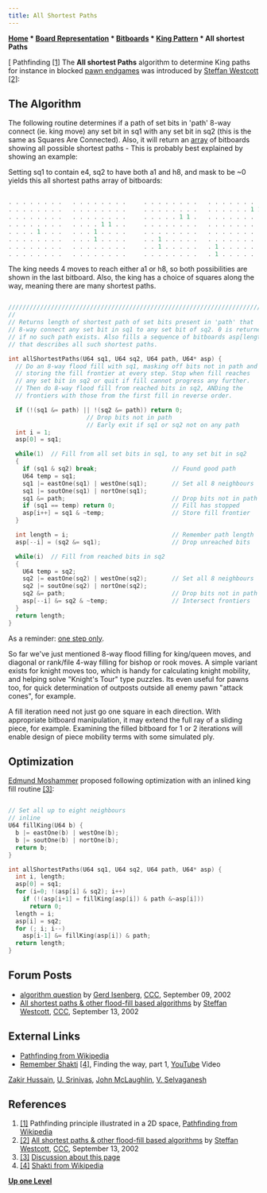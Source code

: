 ```yaml
---
title: All Shortest Paths
---
```

**[Home](Home "Home") * [Board Representation](Board_Representation "Board Representation") * [Bitboards](Bitboards "Bitboards") * [King Pattern](King_Pattern "King Pattern") * All shortest Paths**

\[ Pathfinding <a id="cite-note-1" href="#cite-ref-1">[1]</a>
The **All shortest Paths** algorithm to determine King paths for instance in blocked [pawn endgames](Pawn_Endgame "Pawn Endgame") was introduced by [Steffan Westcott](Steffan_Westcott "Steffan Westcott") <a id="cite-note-2" href="#cite-ref-2">[2]</a>:

## The Algorithm

The following routine determines if a path of set bits in 'path' 8-way connect (ie. king move) any set bit in sq1 with any set bit in sq2 (this is the same as Squares Are Connected). Also, it will return an [array](Array "Array") of bitboards showing all possible shortest paths - This is probably best explained by showing an example:

Setting sq1 to contain e4, sq2 to have both a1 and h8, and mask to be ~0 yields this all shortest paths array of bitboards:

```C++

. . . . . . . .   . . . . . . . .     . . . . . . . .   . . . . . . . .   . . . . . . . 1
. . . . . . . .   . . . . . . . .     . . . . . . . .   . . . . . . 1 1   . . . . . . . .
. . . . . . . .   . . . . . . . .     . . . . . 1 1 .   . . . . . . . .   . . . . . . . .
. . . . . . . .   . . . . 1 1 . .     . . . . . . . .   . . . . . . . .   . . . . . . . .
. . . . 1 . . .   . . . 1 . . . .     . . . . . . . .   . . . . . . . .   . . . . . . . .
. . . . . . . .   . . . 1 . . . .     . . 1 . . . . .   . . . . . . . .   . . . . . . . .
. . . . . . . .   . . . . . . . .     . . 1 . . . . .   . 1 . . . . . .   . . . . . . . .
. . . . . . . .   . . . . . . . .     . . . . . . . .   . 1 . . . . . .   1 . . . . . . .

```

The king needs 4 moves to reach either a1 or h8, so both possibilities are shown in the last bitboard. Also, the king has a choice of squares along the way, meaning there are many shortest paths.

```C++

/////////////////////////////////////////////////////////////////////////
//
// Returns length of shortest path of set bits present in 'path' that
// 8-way connect any set bit in sq1 to any set bit of sq2. 0 is returned
// if no such path exists. Also fills a sequence of bitboards asp[length]
// that describes all such shortest paths.

int allShortestPaths(U64 sq1, U64 sq2, U64 path, U64* asp) {
  // Do an 8-way flood fill with sq1, masking off bits not in path and
  // storing the fill frontier at every step. Stop when fill reaches
  // any set bit in sq2 or quit if fill cannot progress any further.
  // Then do 8-way flood fill from reached bits in sq2, ANDing the
  // frontiers with those from the first fill in reverse order.

  if (!(sq1 &= path) || !(sq2 &= path)) return 0;
                      // Drop bits not in path
                      // Early exit if sq1 or sq2 not on any path
  int i = 1;
  asp[0] = sq1;

  while(1)  // Fill from all set bits in sq1, to any set bit in sq2
  {
    if (sq1 & sq2) break;                     // Found good path
    U64 temp = sq1;
    sq1 |= eastOne(sq1) | westOne(sq1);       // Set all 8 neighbours
    sq1 |= soutOne(sq1) | nortOne(sq1);
    sq1 &= path;                              // Drop bits not in path
    if (sq1 == temp) return 0;                // Fill has stopped
    asp[i++] = sq1 & ~temp;                   // Store fill frontier
  }

  int length = i;                             // Remember path length
  asp[--i] = (sq2 &= sq1);                    // Drop unreached bits

  while(i)  // Fill from reached bits in sq2
  {
    U64 temp = sq2;
    sq2 |= eastOne(sq2) | westOne(sq2);       // Set all 8 neighbours
    sq2 |= soutOne(sq2) | nortOne(sq2);
    sq2 &= path;                              // Drop bits not in path
    asp[--i] &= sq2 & ~temp;                  // Intersect frontiers
  }
  return length;
}

```

As a reminder: [one step only](General_Setwise_Operations#OneStepOnly "General Setwise Operations").

So far we've just mentioned 8-way flood filling for king/queen moves, and diagonal or rank/file 4-way filling for bishop or rook moves. A simple variant exists for knight moves too, which is handy for calculating knight mobility, and helping solve "Knight's Tour" type puzzles. Its even useful for pawns too, for quick determination of outposts outside all enemy pawn "attack cones", for example.

A fill iteration need not just go one square in each direction. With appropriate bitboard manipulation, it may extend the full ray of a sliding piece, for example. Examining the filled bitboard for 1 or 2 iterations will enable design of piece mobility terms with some simulated ply.

## Optimization

[Edmund Moshammer](Edmund_Moshammer "Edmund Moshammer") proposed following optimization with an inlined king fill routine <a id="cite-note-3" href="#cite-ref-3">[3]</a>:

```C++

// Set all up to eight neighbours
// inline
U64 fillKing(U64 b) {
  b |= eastOne(b) | westOne(b);   
  b |= soutOne(b) | nortOne(b);
  return b;
}

int allShortestPaths(U64 sq1, U64 sq2, U64 path, U64* asp) {
  int i, length;
  asp[0] = sq1;
  for (i=0; !(asp[i] & sq2); i++)
    if (!(asp[i+1] = fillKing(asp[i]) & path &~asp[i])) 
	  return 0;
  length = i;
  asp[i] = sq2;
  for (; i; i--) 
    asp[i-1] &= fillKing(asp[i]) & path;
  return length;
}

```

## Forum Posts

- [algorithm question](https://www.stmintz.com/ccc/index.php?id=251148) by [Gerd Isenberg](Gerd_Isenberg "Gerd Isenberg"), [CCC](CCC "CCC"), September 09, 2002
- [All shortest paths & other flood-fill based algorithms](https://www.stmintz.com/ccc/index.php?id=252020) by [Steffan Westcott](Steffan_Westcott "Steffan Westcott"), [CCC](CCC "CCC"), September 13, 2002

## External Links

- [Pathfinding from Wikipedia](https://en.wikipedia.org/wiki/Pathfinding)
- [Remember Shakti](https://en.wikipedia.org/wiki/Remember_Shakti) <a id="cite-note-4" href="#cite-ref-4">[4]</a>, Finding the way, part 1, [YouTube](https://en.wikipedia.org/wiki/YouTube) Video

[Zakir Hussain](Category:Zakir_Hussain "Category:Zakir Hussain"), [U. Srinivas](https://en.wikipedia.org/wiki/U._Srinivas), [John McLaughlin](Category:John_McLaughlin "Category:John McLaughlin"), [V. Selvaganesh](https://en.wikipedia.org/wiki/V._Selvaganesh)

## References

1. <a id="cite-ref-1" href="#cite-note-1">[1]</a> Pathfinding principle illustrated in a 2D space, [Pathfinding from Wikipedia](https://en.wikipedia.org/wiki/Pathfinding)
1. <a id="cite-ref-2" href="#cite-note-2">[2]</a> [All shortest paths & other flood-fill based algorithms](https://www.stmintz.com/ccc/index.php?id=252020) by [Steffan Westcott](Steffan_Westcott "Steffan Westcott"), [CCC](CCC "CCC"), September 13, 2002
1. <a id="cite-ref-3" href="#cite-note-3">[3]</a> [Discussion about this page](https://web.archive.org/web/20180820110255/http://chessprogramming.wikispaces.com/share/view/11449287)
1. <a id="cite-ref-4" href="#cite-note-4">[4]</a> [Shakti from Wikipedia](<https://en.wikipedia.org/wiki/Shakti_(band)>)

**[Up one Level](King_Pattern "King Pattern")**

